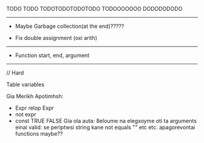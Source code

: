 TODO TODO
TODOTODOTODOTODO
TODOOOOOOO
DODODODODO

---------------------------------------------------------------------------------

<!-- - Check operations between constants in compile time -->
<!-- - Create quad structs, dynamic array -->
<!-- - Create opcode enum -->
<!-- - Create vartype enum (program, local, formal etc) -->
<!-- - Create Variable enum (FunctionAddress, Table, etc) -->
<!-- - Implement Scope Spaces, scope stack, offset inside space, etc (MIXADRILL) GOAT  -->
<!-- - OFFSET MUST NOT RESET WHEN NOT IN FUNCTION (LOOK FAQ) (MIXADRILL) GOAT  -->
<!-- - Method to create, read, delete temp variables -> CREATE, READ  -->
- Maybe Garbage collection(at the end)?????
<!-- - DUAL assign quads (for lists mostly) -->
- Fix double assignment (oxi arith)

---------------------------------------------------------------------------------
<!-- // Require Backpatching, breaklist, continuelist, merge method -->

- Function start, end, argument
<!-- - if-else -->
<!-- - while -->
<!-- - for -->
<!-- - break-continue  -->

---------------------------------------------------------------------------------
// Hard

Table variables

Gia Merikh Apotimhsh:
- Expr relop Expr
- not expr
- const TRUE FALSE
Gia ola auta: 8eloume na elegxoyme oti ta arguments einai valid:
se periptwsi string kane not equals "" etc etc.
apagorevontai functions maybe??